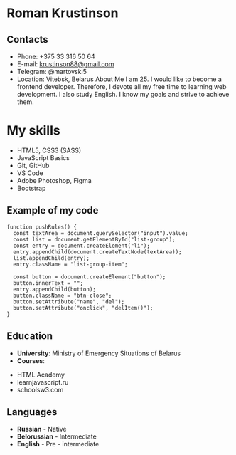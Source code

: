 # Roman Krustinson
## Contacts
* Phone: +375 33 316 50 64
* E-mail: krustinson88@gmail.com
* Telegram: @martovski5
* Location: Vitebsk, Belarus
About Me
I am 25. I would like to become a frontend developer. Therefore, I devote all my free time to learning web development.
I also study English. I know my goals and strive to achieve them.
# My skills
* HTML5, CSS3 (SASS)
* JavaScript Basics
* Git, GitHub
* VS Code
* Adobe Photoshop, Figma
* Bootstrap
## Example of my code
```
function pushRules() {
  const textArea = document.querySelector("input").value;
  const list = document.getElementById("list-group");
  const entry = document.createElement("li");
  entry.appendChild(document.createTextNode(textArea));
  list.appendChild(entry);
  entry.className = "list-group-item";

  const button = document.createElement("button");
  button.innerText = "";
  entry.appendChild(button);
  button.className = "btn-close";
  button.setAttribute("name", "del");
  button.setAttribute("onclick", "delItem()");
}

``` 
## Education
* **University**: Ministry of Emergency Situations of Belarus
* **Courses**:
 + HTML Academy
 + learnjavascript.ru
 + schoolsw3.com

## Languages
* **Russian** - Native
* **Belorussian** - Intermediate
* **English** - Pre - intermediate












